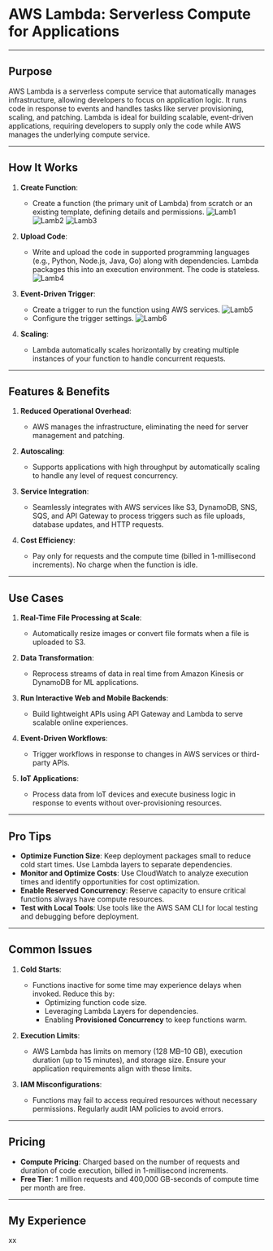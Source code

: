 # AWS Lambda: Serverless Compute for Applications  

---

## **Purpose**  

AWS Lambda is a serverless compute service that automatically manages infrastructure, allowing developers to focus on application logic. It runs code in response to events and handles tasks like server provisioning, scaling, and patching. Lambda is ideal for building scalable, event-driven applications, requiring developers to supply only the code while AWS manages the underlying compute service.


---

## **How It Works**  

1. **Create Function**:  
   - Create a function (the primary unit of Lambda) from scratch or an existing template, defining details and permissions.
  ![Lamb1](Assets/lamb1.png) 
  ![Lamb2](Assets/lamb2.png) 
  ![Lamb3](Assets/lamb3.png) 
2. **Upload Code**:  
   - Write and upload the code in supported programming languages (e.g., Python, Node.js, Java, Go) along with dependencies. Lambda packages this into an execution environment. The code is stateless.
   ![Lamb4](Assets/lamb4.png) 

3. **Event-Driven Trigger**:  
   - Create a trigger to run the function using AWS services.
   ![Lamb5](Assets/lamb5.png) 
   - Configure the trigger settings.
   ![Lamb6](Assets/lamb6.png)
4. **Scaling**:  
   - Lambda automatically scales horizontally by creating multiple instances of your function to handle concurrent requests.  

---

## **Features & Benefits**  

1. **Reduced Operational Overhead**:  
   - AWS manages the infrastructure, eliminating the need for server management and patching.  

2. **Autoscaling**:  
   - Supports applications with high throughput by automatically scaling to handle any level of request concurrency.  

3. **Service Integration**:  
   - Seamlessly integrates with AWS services like S3, DynamoDB, SNS, SQS, and API Gateway to process triggers such as file uploads, database updates, and HTTP requests.  

4. **Cost Efficiency**:  
   - Pay only for requests and the compute time (billed in 1-millisecond increments). No charge when the function is idle.  

---

## **Use Cases**  

1. **Real-Time File Processing at Scale**:  
   - Automatically resize images or convert file formats when a file is uploaded to S3.  

2. **Data Transformation**:  
   - Reprocess streams of data in real time from Amazon Kinesis or DynamoDB for ML applications.  

3. **Run Interactive Web and Mobile Backends**:  
   - Build lightweight APIs using API Gateway and Lambda to serve scalable online experiences.  

4. **Event-Driven Workflows**:  
   - Trigger workflows in response to changes in AWS services or third-party APIs.  

5. **IoT Applications**:  
   - Process data from IoT devices and execute business logic in response to events without over-provisioning resources.  

---

## **Pro Tips**  

- **Optimize Function Size**: Keep deployment packages small to reduce cold start times. Use Lambda layers to separate dependencies.  
- **Monitor and Optimize Costs**: Use CloudWatch to analyze execution times and identify opportunities for cost optimization.  
- **Enable Reserved Concurrency**: Reserve capacity to ensure critical functions always have compute resources.  
- **Test with Local Tools**: Use tools like the AWS SAM CLI for local testing and debugging before deployment.  

---

## **Common Issues**  

1. **Cold Starts**:  
   - Functions inactive for some time may experience delays when invoked. Reduce this by:  
     - Optimizing function code size.  
     - Leveraging Lambda Layers for dependencies.  
     - Enabling **Provisioned Concurrency** to keep functions warm.   

2. **Execution Limits**:  
   - AWS Lambda has limits on memory (128 MB–10 GB), execution duration (up to 15 minutes), and storage size. Ensure your application requirements align with these limits.  

3. **IAM Misconfigurations**:  
   - Functions may fail to access required resources without necessary permissions. Regularly audit IAM policies to avoid errors.  

---

## **Pricing**  

- **Compute Pricing**: Charged based on the number of requests and duration of code execution, billed in 1-millisecond increments.  
- **Free Tier**: 1 million requests and 400,000 GB-seconds of compute time per month are free.  
 
---

## **My Experience**  

xx
